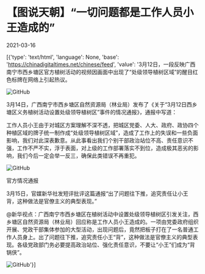 # 【图说天朝】“一切问题都是工作人员小王造成的”

2021-03-16

[{'type': 'text/html', 'language': None, 'base': 'https://chinadigitaltimes.net/chinese/feed', 'value': '3月12日，一段反映广西南宁市西乡塘区官方植树活动的视频因画面中出现了“处级领导植树区域”的醒目红色标牌在网络上引起热议。  

![GitHub](https://chinadigitaltimes.net/chinese/files/2021/03/image-1615892078696.png)

3月14日，广西南宁市西乡塘区自然资源局（林业局）发布了《关于“3月12日西乡塘区义务植树活动设置处级领导植树区”事件的情况通报》，通报中写道：



工作人员小王由于对城区方案理解不深不透，把城区党委、人大、政府、政协四个种植区域的牌子统一制作成“处级领导植树区域”，造成了工作上的失误和一些负面影响，我们对此深表歉意。从此事看出我们个别干部政治站位不高、责任意识不强，工作不严不实，浮于表面，对上级的工作部署落实不到位，造成极其恶劣的影响，我们今后一定会举一反三，确保此类错误不再重犯。



![GitHub](https://chinadigitaltimes.net/chinese/files/2021/03/image-1615891696554.png)

 官方情况通报 

3月15日，官媒新华社发短评批评这篇通报“出了问题往下推，追究责任让小王背，这种做法是官僚主义的典型表现。”



@新华视点：广西南宁市西乡塘区在植树活动中设置处级领导植树区引发关注，西乡塘区自然资源局（林业局）回应称是工作人员小王造成的。一项由党委政府组织开展、党政干部集体参加的大型活动，出现问题后，竟然把板子打在了一名普通工作人员身上。出了问题往下推，追究责任小王“背”，这种做法是官僚主义的典型表现。各级党政部门务必要提高政治站位、强化责任意识，不要让“小王”们成为“背锅侠”。



![GitHub](https://chinadigitaltimes.net/chinese/files/2021/03/image-1615892463164.png)'}]